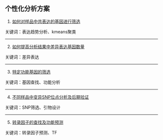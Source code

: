 ##  个性化分析方案
1. [如何对样品中共表达的基因进行筛选](personal-analyse/coexpression-gene-screen.md)

关键词：表达趋势分析、kmeans聚类

------
2. [如何提高分析结果中差异表达基因数量](personal-analyse/increase-deg.md)

关键词：差异表达

------
3. [特定功能基因的筛选](personal-analyse/gene-screen.md)

关键词：基因查找、功能分析

------
4. [不同样品中变异SNP位点分析及后期验证](personal-analyse/snp-analyse.md)

关键词：SNP筛选、引物设计

------
5. [转录因子的查找及功能预测](personal-analyse/tf-analyse.md)

关键词：转录因子预测、TF